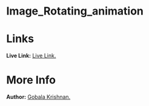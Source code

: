 ﻿# Image_Rotating_animation
# Links
<b>Live Link:</b> <a href="https://gkrizz.github.io/Image_Rotating_animation-/" target="_blank">Live Link.</a>

# More Info
<b>Author:</b> <a href="https://gkrizz.github.io/1-Portfolio/" target="_blank">Gobala Krishnan.</a>
